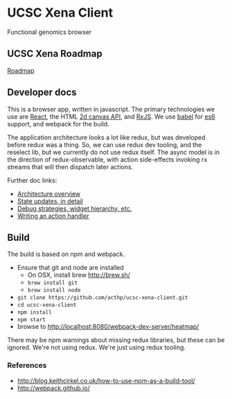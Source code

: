 # UCSC Xena Client
Functional genomics browser

## UCSC Xena Roadmap
[Roadmap](https://github.com/ucscXena/ucsc-xena-client/wiki/UCSC-Xena-Roadmap)

## Developer docs

This is a browser app, written in javascript. The primary technologies we use
are [React](https://facebook.github.io/react/), the
HTML [2d canvas API](https://developer.mozilla.org/en-US/docs/Web/API/CanvasRenderingContext2D),
and [RxJS](https://github.com/Reactive-Extensions/RxJS). We use [babel](https://babeljs.io/) for
[es6](https://babeljs.io/learn-es2015/) support, and webpack
for the build.

The application architecture looks a lot like redux, but was developed before
redux was a thing. So, we can use redux dev tooling, and the reselect lib, but
we currently do not use redux itself. The async model is in the direction of
redux-observable, with action side-effects invoking rx streams that will then
dispatch later actions.

Further doc links:

 * [Architecture overview](docs/overview.md)
 * [State updates, in detail](docs/immutable-updates.md)
 * [Debug strategies, widget hierarchy, etc.](docs/details.md)
 * [Writing an action handler](docs/howdoi.md)

## Build
The build is based on npm and webpack.
 * Ensure that git and node are installed
   * On OSX, install brew http://brew.sh/
   * `brew install git`
   * `brew install node`
 * `git clone https://github.com/acthp/ucsc-xena-client.git`
 * `cd ucsc-xena-client`
 * `npm install`
 * `npm start`
 * browse to [http://localhost:8080/webpack-dev-server/heatmap/](http://localhost:8080/webpack-dev-server/heatmap/)

There may be npm warnings about missing redux libraries, but these can be ignored. We're not using redux. We're
just using redux tooling.

### References
 * http://blog.keithcirkel.co.uk/how-to-use-npm-as-a-build-tool/
 * http://webpack.github.io/
